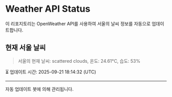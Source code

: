 
# Weather API Status

이 리포지토리는 OpenWeather API를 사용하여 서울의 날씨 정보를 자동으로 업데이트합니다.

## 현재 서울 날씨
> 서울의 현재 날씨: scattered clouds, 온도: 24.61°C, 습도: 53%

⏳ 업데이트 시간: 2025-09-21 18:14:32 (UTC)

---
자동 업데이트 봇에 의해 관리됩니다.
